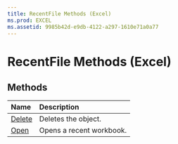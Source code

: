 ```yaml
---
title: RecentFile Methods (Excel)
ms.prod: EXCEL
ms.assetid: 9985b42d-e9db-4122-a297-1610e71a0a77
---
```



# RecentFile Methods (Excel)

## Methods



|**Name**|**Description**|
|:-----|:-----|
|[Delete](recentfile-delete-method-excel.md)|Deletes the object.|
|[Open](recentfile-open-method-excel.md)|Opens a recent workbook.|

